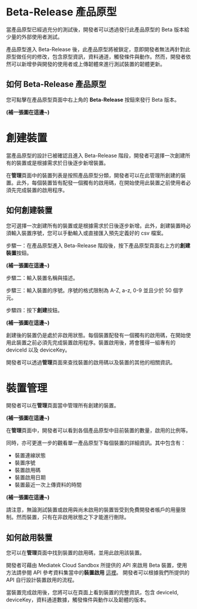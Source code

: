 # Beta-Release 產品原型
當產品原型已經過充分的測試後，開發者可以透過發行此產品原型的 Beta 版本給少量的外部使用者測試。

產品原型進入 Beta-Release 後，此產品原型將被鎖定，意即開發者無法再針對此原型做任何的修改，包含原型資訊，資料通道，觸發條件與動作。然而，開發者依然可以新增參與開發的使用者或上傳韌體來進行測試裝置的韌體更新。


## 如何 Beta-Release 產品原型
您可點擊在產品原型頁面中右上角的 **Beta-Release** 按鈕來發行 Beta 版本。

**(補一張圖在這邊~)**

# 創建裝置
當產品原型的設計已被確認且進入 Beta-Release 階段，開發者可選擇一次創建所有的裝置或是根據需求於日後逐步新增裝置。

在**管理**頁面中的裝置列表是按照產品原型分類，開發者可以在此管理所創建的裝置。此外，每個裝置皆有配發一個獨有的啟用碼，在開始使用此裝置之前使用者必須先完成裝置的啟用程序。

## 如何創建裝置
您可選擇一次創建所有的裝置或是根據需求於日後逐步新增。此外，創建裝置時必須輸入裝置序號，您可以手動輸入或直接匯入預先定義好的 csv 檔案。

步驟一：在產品原型進入 Beta-Release 階段後，按下產品原型頁面右上方的**創建裝置**按鈕。

**(補一張圖在這邊~)**

步驟二：輸入裝置名稱與描述。

步驟三：輸入裝置的序號。序號的格式限制為 A-Z, a-z, 0-9 並且少於 50 個字元。

步驟四：按下**創建**按鈕。

**(補一張圖在這邊~)**

創建後的裝置仍是處於非啟用狀態。每個裝置配發有一個獨有的啟用碼，在開始使用此裝置之前必須先完成裝置啟用程序。裝置啟用後，將會獲得一組專有的 deviceId 以及 deviceKey。

開發者可以透過**管理**頁面來查找裝置的啟用碼以及裝置的其他的相關資訊。

# 裝置管理
開發者可以在**管理**頁面當中管理所有創建的裝置。

**(補一張圖在這邊~)**

在**管理**頁面中，開發者可以看到各個產品原型中目前裝置的數量，啟用的比例等。

同時，亦可更進一步的觀看單一產品原型下每個裝置的詳細資訊。其中包含有：

* 裝置連線狀態
* 裝置序號
* 裝置啟用碼
* 裝置啟用日期
* 裝置最近一次上傳資料的時間

**(補一張圖在這邊~)**

請注意，無論測試裝置或啟用與尚未啟用的裝置皆受到免費開發者帳戶的用量限制。然而裝置，只有在非啟用狀態之下才能進行刪除。

## 如何啟用裝置

您可以在**管理**頁面中找到裝置的啟用碼，並用此啟用該裝置。

開發者可藉由 Mediatek Cloud Sandbox 所提供的 API 來啟用 Beta 裝置，使用方法請參閱 API 參考資料集當中的**裝置啟用** [這裡](../api_references/)。
開發者可以根據我們所提供的 API 自行設計裝置啟用的流程。

當裝置完成啟用後，您將可以在頁面上看到裝置的完整資訊，包含 deviceId, deviceKey，資料通道數據，觸發條件與動作以及韌體的版本。